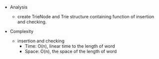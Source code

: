 - Analysis
    - create TrieNode and Trie structure containing function of insertion and checking.


- Complexity
    - insertion and checking
        - Time: O(n), linear time to the length of word
        - Space: O(n), the space of the length of word
